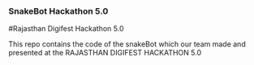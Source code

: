 ### SnakeBot Hackathon 5.0

#Rajasthan Digifest Hackathon 5.0

This repo contains the code of the snakeBot which our team made and presented at the RAJASTHAN DIGIFEST HACKATHON 5.0
